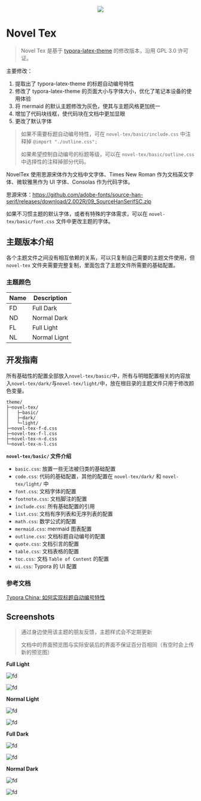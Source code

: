 <div align=center>
    <img src="./.assets/novel-tex-logo.png">
</div>

# Novel Tex

> Novel Tex 是基于 [typora-latex-theme](https://github.com/Keldos-Li/typora-latex-theme) 的修改版本，沿用 GPL 3.0 许可证。

主要修改：

1. 提取出了 typora-latex-theme 的标题自动编号特性
2. 修改了 typora-latex-theme 的页面大小与字体大小，优化了笔记本设备的使用体验
3. 将 mermaid 的默认主题修改为灰色，使其与主题风格更加统一
4. 增加了代码块线框，使代码块在文档中更加显眼
5. 更改了默认字体

> 如果不需要标题自动编号特性，可在 `novel-tex/basic/include.css` 中注释掉 `@import "./outline.css";`
>
> 如果希望控制自动编号的标题等级，可以在 `novel-tex/basic/outline.css` 中选择性的注释掉部分代码。

NovelTex 使用思源宋体作为文档中文字体、Times New Roman 作为文档英文字体、微软雅黑作为 UI 字体、Consolas 作为代码字体。

<!-- 思源黑体：https://github.com/adobe-fonts/source-han-sans/releases/download/2.004R/SourceHanSansSC.zip -->

思源宋体：https://github.com/adobe-fonts/source-han-serif/releases/download/2.002R/09_SourceHanSerifSC.zip

如果不习惯主题的默认字体，或者有特殊的字体需求，可以在 `novel-tex/basic/font.css` 文件中更改主题的字体。

## 主题版本介绍

各个主题文件之间没有相互依赖的关系，可以只复制自己需要的主题文件使用，但 `novel-tex` 文件夹需要完整复制，里面包含了主题文件所需要的基础配置。

### 主题颜色

| Name | Description  |
| ---- | ------------ |
| FD   | Full Dark    |
| ND   | Normal Dark  |
| FL   | Full Light   |
| NL   | Normal Lignt |

## 开发指南

所有基础性的配置全部放入`novel-tex/basic/`中，所有与明暗配置相关的内容放入`novel-tex/dark/`与`novel-tex/light/`中，放在根目录的主题文件只用于修改颜色变量。

```shell
theme/
├─novel-tex/
│   ├─basic/
│   ├─dark/
│   └─light/
├─novel-tex-f-d.css
├─novel-tex-f-l.css
├─novel-tex-n-d.css
└─novel-tex-n-l.css
```

**`novel-tex/basic/` 文件介绍**

- `basic.css`: 放置一些无法被归类的基础配置
- `code.css`: 代码的基础配置，其他的配置在 `novel-tex/dark/` 和 `novel-tex/light/` 中
- `font.css`: 文档字体的配置
- `footnote.css`: 文档脚注的配置
- `include.css`: 所有基础配置的引用
- `list.css`: 文档有序列表和无序列表的配置
- `math.css`: 数学公式的配置
- `mermaid.css`: mermaid 图表配置
- `outline.css`: 文档标题自动编号的配置
- `quote.css`: 文档引言的配置
- `table.css`: 文档表格的配置
- `toc.css`: 文档 `Table of Content` 的配置
- `ui.css`: Typora 的 UI 配置

### 参考文档

[Typora China: 如何实现标题自动编号特性](https://typorachina.com/guide/how-tos/auto-numbering-for-headings.html)

## Screenshots

> 通过身边使用该主题的朋友反馈，主题样式会不定期更新
>
> 文档中的界面预览图与实际安装后的界面不保证百分百相同（有空时会上传新的预览图）

**Full Light**

![fd](./.assets/novel-tex-f-l.png)

![fd](./.assets/novel-tex-f-l-code.png)

**Normal Light**

![fd](./.assets/novel-tex-n-l.png)

![fd](./.assets/novel-tex-n-l-code.png)

**Full Dark**

![fd](./.assets/novel-tex-f-d.png)

![fd](./.assets/novel-tex-f-d-code.png)

**Normal Dark**

![fd](./.assets/novel-tex-n-d.png)

![fd](./.assets/novel-tex-n-d-code.png)
